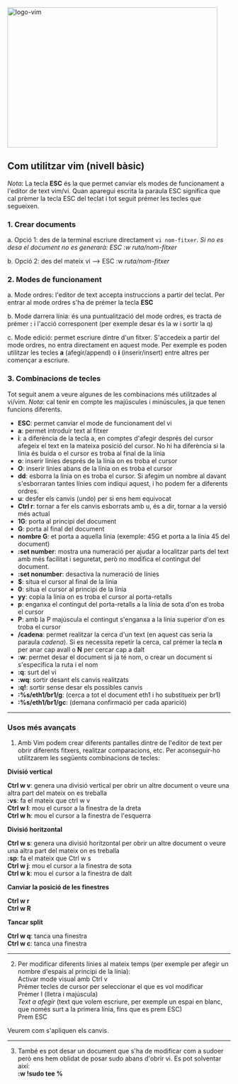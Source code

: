 <img width="474" height="316" alt="logo-vim" src="https://github.com/user-attachments/assets/a385b4b8-9656-42c0-b346-fb7e56d65a07" />

## Com utilitzar vim (nivell bàsic)

*Nota*: La tecla **ESC** és la que permet canviar els modes de funcionament a l'editor de text vim/vi. Quan aparegui escrita la paraula ESC significa que cal prèmer la tecla ESC del teclat i tot seguit prémer les tecles que segueixen.

### 1. Crear documents

a. Opció 1: des de la terminal escriure directament `vi nom-fitxer`. *Si no es desa el document no es generarà: ESC :w ruta/nom-fitxer*

b. Opció 2: des del mateix vi --> ESC :w *ruta/nom-fitxer*
   
### 2. Modes de funcionament

a. Mode ordres: l'editor de text accepta instruccions a partir del teclat. Per entrar al mode ordres s'ha de prémer la tecla **ESC**

b. Mode darrera línia: és una puntualització del mode ordres, es tracta de prémer **:** i l'acció corresponent (per exemple desar és la w i sortir la q)

c. Mode edició: permet escriure dintre d'un fitxer. S'accedeix a partir del mode ordres, no entra directament en aquest mode. Per exemple es poden utilitzar les tecles **a** (afegir/append) o **i** (inserir/insert) entre altres per començar a escriure.
    
### 3. Combinacions de tecles

Tot seguit anem a veure algunes de les combinacions més utilitzades al vi/vim. *Nota*: cal tenir en compte les majúscules i minúscules, ja que tenen funcions diferents.

* **ESC**: permet canviar el mode de funcionament del vi
* **a**: permet introduir text al fitxer
* **i**: a diferència de la tecla a, en comptes d'afegir després del cursor afegeix el text en la mateixa posició del cursor. No hi ha diferència si la línia és buida o el cursor es troba al final de la línia
* **o**: inserir línies després de la línia on es troba el cursor
* **O**: inserir línies abans de la línia on es troba el cursor
* **dd**: esborra la línia on es troba el cursor. Si afegim un nombre al davant s'esborraran tantes línies com indiqui aquest, i ho podem fer a diferents ordres.
* **u**: desfer els canvis (undo) per si ens hem equivocat
* **Ctrl r**: tornar a fer els canvis esborrats amb u, és a dir, tornar a la versió més actual
* **1G**: porta al principi del document
* **G**: porta al final del document
* **nombre G**: et porta a aquella línia (exemple: 45G et porta a la línia 45 del document)
* **:set number**: mostra una numeració per ajudar a localitzar parts del text amb més facilitat i seguretat, però no modifica el contingut del document.
* **:set nonumber**: desactiva la numeració de línies
* **$**: situa el cursor al final de la línia
* **0**: situa el cursor al principi de la línia
* **yy**: copia la línia on es troba el cursor al porta-retalls
* **p**: enganxa el contingut del porta-retalls a la línia de sota d'on es troba el cursor
* **P**: amb la P majúscula el contingut s'enganxa a la línia superior d'on es troba el cursor
* **/cadena**: permet realitzar la cerca d'un text (en aquest cas seria la paraula *cadena*). Si es necessita repetir la cerca, cal prémer la tecla **n** per anar cap avall o **N** per cercar cap a dalt
* **:w**: permet desar el document si ja té nom, o crear un document si s'especifica la ruta i el nom
* **:q**: surt del vi
* **:wq**: sortir desant els canvis realitzats
* **:q!**: sortir sense desar els possibles canvis
* **:%s/eth1/br1/g**: (cerca a tot el document eth1 i ho substitueix per br1)
* **:%s/eth1/br1/gc**: (demana confirmació per cada aparició)
___________
### Usos més avançats
1. Amb Vim podem crear diferents pantalles dintre de l'editor de text per obrir diferents fitxers, realitzar comparacions, etc. Per aconseguir-ho utilitzarem les següents combinacions de tecles:

**Divisió vertical**

**Ctrl w v**: genera una divisió vertical per obrir un altre document o veure una altra part del mateix on es treballa  
**:vs**: fa el mateix que ctrl w v  
**Ctrl w l**: mou el cursor a la finestra de la dreta  
**Ctrl w h**: mou el cursor a la finestra de l'esquerra  

**Divisió horitzontal**

**Ctrl w s**: genera una divisió horitzontal per obrir un altre document o veure una altra part del mateix on es treballa  
**:sp**: fa el mateix que Ctrl w s  
**Ctrl w j**: mou el cursor a la finestra de sota  
**Ctrl w k**: mou el cursor a la finestra de dalt

**Canviar la posició de les finestres**

**Ctrl w r**  
**Ctrl w R**

**Tancar split**

**Ctrl w q**: tanca una finestra  
**Ctrl w c**: tanca una finestra 

___________
2. Per modificar diferents línies al mateix temps (per exemple per afegir un nombre d'espais al principi de la línia):  
Activar mode visual amb Ctrl v    
Prémer tecles de cursor per seleccionar el que es vol modificar  
Prémer I (lletra i majúscula)  
*Text a afegir* (text que volem escriure, per exemple un espai en blanc, que només surt a la primera línia, fins que es prem ESC)  
Prem ESC

Veurem com s'apliquen els canvis.
___________
3. També es pot desar un document que s'ha de modificar com a sudoer però ens hem oblidat de posar sudo abans d'obrir vi. Es pot solventar així:  
**:w !sudo tee %**
